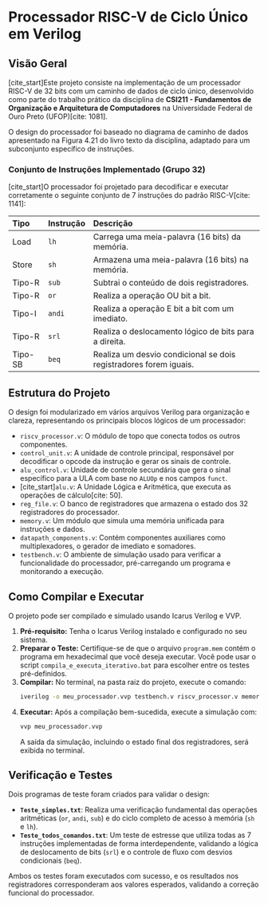 # Processador RISC-V de Ciclo Único em Verilog

## Visão Geral

[cite_start]Este projeto consiste na implementação de um processador RISC-V de 32 bits com um caminho de dados de ciclo único, desenvolvido como parte do trabalho prático da disciplina de **CSI211 - Fundamentos de Organização e Arquitetura de Computadores** na Universidade Federal de Ouro Preto (UFOP)[cite: 1081].

O design do processador foi baseado no diagrama de caminho de dados apresentado na Figura 4.21 do livro texto da disciplina, adaptado para um subconjunto específico de instruções.

### Conjunto de Instruções Implementado (Grupo 32)

[cite_start]O processador foi projetado para decodificar e executar corretamente o seguinte conjunto de 7 instruções do padrão RISC-V[cite: 1141]:

| Tipo        | Instrução | Descrição                               |
| :---------- | :-------- | :---------------------------------------- |
| Load        | `lh`      | Carrega uma meia-palavra (16 bits) da memória. |
| Store       | `sh`      | Armazena uma meia-palavra (16 bits) na memória. |
| Tipo-R      | `sub`     | Subtrai o conteúdo de dois registradores. |
| Tipo-R      | `or`      | Realiza a operação OU bit a bit.           |
| Tipo-I      | `andi`    | Realiza a operação E bit a bit com um imediato. |
| Tipo-R      | `srl`     | Realiza o deslocamento lógico de bits para a direita. |
| Tipo-SB     | `beq`     | Realiza um desvio condicional se dois registradores forem iguais. |

## Estrutura do Projeto

O design foi modularizado em vários arquivos Verilog para organização e clareza, representando os principais blocos lógicos de um processador:

-   `riscv_processor.v`: O módulo de topo que conecta todos os outros componentes.
-   `control_unit.v`: A unidade de controle principal, responsável por decodificar o opcode da instrução e gerar os sinais de controle.
-   `alu_control.v`: Unidade de controle secundária que gera o sinal específico para a ULA com base no `ALUOp` e nos campos `funct`.
-   [cite_start]`alu.v`: A Unidade Lógica e Aritmética, que executa as operações de cálculo[cite: 50].
-   `reg_file.v`: O banco de registradores que armazena o estado dos 32 registradores do processador.
-   `memory.v`: Um módulo que simula uma memória unificada para instruções e dados.
-   `datapath_components.v`: Contém componentes auxiliares como multiplexadores, o gerador de imediato e somadores.
-   `testbench.v`: O ambiente de simulação usado para verificar a funcionalidade do processador, pré-carregando um programa e monitorando a execução.

## Como Compilar e Executar

O projeto pode ser compilado e simulado usando Icarus Verilog e VVP.

1.  **Pré-requisito:** Tenha o Icarus Verilog instalado e configurado no seu sistema.
2.  **Preparar o Teste:** Certifique-se de que o arquivo `program.mem` contém o programa em hexadecimal que você deseja executar. Você pode usar o script `compila_e_executa_iterativo.bat` para escolher entre os testes pré-definidos.
3.  **Compilar:** No terminal, na pasta raiz do projeto, execute o comando:
    ```bash
    iverilog -o meu_processador.vvp testbench.v riscv_processor.v memory.v control_unit.v alu_control.v datapath_components.v reg_file.v alu.v
    ```
4.  **Executar:** Após a compilação bem-sucedida, execute a simulação com:
    ```bash
    vvp meu_processador.vvp
    ```
    A saída da simulação, incluindo o estado final dos registradores, será exibida no terminal.

## Verificação e Testes

Dois programas de teste foram criados para validar o design:

-   **`Teste_simples.txt`**: Realiza uma verificação fundamental das operações aritméticas (`or`, `andi`, `sub`) e do ciclo completo de acesso à memória (`sh` e `lh`).
-   **`Teste_todos_comandos.txt`**: Um teste de estresse que utiliza todas as 7 instruções implementadas de forma interdependente, validando a lógica de deslocamento de bits (`srl`) e o controle de fluxo com desvios condicionais (`beq`).

Ambos os testes foram executados com sucesso, e os resultados nos registradores corresponderam aos valores esperados, validando a correção funcional do processador.